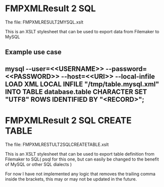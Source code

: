 FMPXMLResult 2 SQL
==================

The file: FMPXMLRESULT2MYSQL.xslt

This is an XSLT stylesheet that can be used to export data from Filemaker to MySQL

Example use case
---
mysql --user=<\<USERNAME\>> --password=<\<PASSWORD\>> --host=<\<URI\>> --local-infile
LOAD XML LOCAL INFILE "/tmp/table.mysql.xml" INTO TABLE database.table CHARACTER SET \"UTF8\" ROWS IDENTIFIED BY "\<RECORD\>";
---



FMPXMLResult 2 SQL CREATE TABLE
===============================

The file: FMPXMLRESTULT2SQLCREATETABLE.xslt

This is an XSLT stylesheet that can be used to export table definition from Filemaker to SQL( psql for this one, but can easily be changed to the benefit of MySQL or other SQL dialects )

For now I have not implemented any logic that removes the trailing comma inside the brackets, this may or may not be updated in the future.
